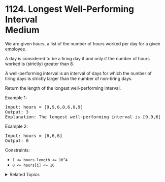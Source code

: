 # 1124. Longest Well-Performing Interval<br> Medium

We are given hours, a list of the number of hours worked per day for a given employee.

A day is considered to be a tiring day if and only if the number of hours worked is (strictly) greater than 8.

A well-performing interval is an interval of days for which the number of tiring days is strictly larger than the number of non-tiring days.

Return the length of the longest well-performing interval.

Example 1:

<pre>
Input: hours = [9,9,6,0,6,6,9]
Output: 3
Explanation: The longest well-performing interval is [9,9,6].
</pre>

Example 2:

<pre>
Input: hours = [6,6,6]
Output: 0
</pre>

Constraints:

- `1 <= hours.length <= 10^4`
- `0 <= hours[i] <= 16`

<details>

<summary> Related Topics </summary>

-   `Monotonous Stack`
-   `Prefix Sum`

</details>